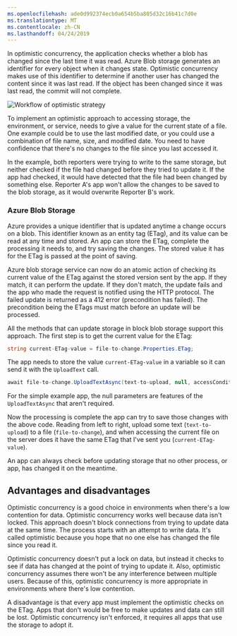 ```yaml
---
ms.openlocfilehash: ade0d992374ecb0a654b5ba805d32c16b41c7d0e
ms.translationtype: MT
ms.contentlocale: zh-CN
ms.lasthandoff: 04/24/2019
---
```

In optimistic concurrency, the application checks whether a blob has changed since the last time it was read. Azure Blob storage generates an identifier for every object when it changes state. Optimistic concurrency makes use of this identifier to determine if another user has changed the content since it was last read. If the object has been changed since it was last read, the commit will not complete.

![Workflow of optimistic strategy](../media/optimistic.png)

To implement an optimistic approach to accessing storage, the environment, or service, needs to give a value for the current state of a file. One example could be to use the last modified date, or you could use a combination of file name, size, and modified date. You need to have confidence that there's no changes to the file since you last accessed it.

In the example, both reporters were trying to write to the same storage, but neither checked if the file had changed before they tried to update it. If the app had checked, it would have detected that the file had been changed by something else. Reporter A's app won't allow the changes to be saved to the blob storage, as it would overwrite Reporter B's work.

### <a name="azure-blob-storage"></a>Azure Blob Storage

Azure provides a unique identifier that is updated anytime a change occurs on a blob. This identifier known as an entity tag (ETag), and its value can be read at any time and stored. An app can store the ETag, complete the processing it needs to, and try saving the changes. The stored value it has for the ETag is passed at the point of saving.

Azure blob storage service can now do an atomic action of checking its current value of the ETag against the stored version sent by the app. If they match, it can perform the update. If they don't match, the update fails and the app who made the request is notified using the HTTP protocol. The failed update is returned as a 412 error (precondition has failed). The precondition being the ETags must match before an update will be processed.

All the methods that can update storage in block blob storage support this approach. The first step is to get the current value for the ETag:

```csharp
string current-ETag-value = file-to-change.Properties.ETag;
```

The app needs to store the value `current-ETag-value` in a variable so it can send it with the `UploadText` call.

```csharp
await file-to-change.UploadTextAsync(text-to-upload, null, accessCondition: AccessCondition.GenerateIfMatchCondition(current-ETag-value), null, null);
```

For the simple example app, the null parameters are features of the `UploadTextAsync` that aren't required.

Now the processing is complete the app can try to save those changes with the above code. Reading from left to right, upload some text (`text-to-upload`) to a file (`file-to-change`), and when accessing the current file on the server does it have the same ETag that I've sent you (`current-ETag-value`).

An app can always check before updating storage that no other process, or app, has changed it on the meantime.

## <a name="advantages-and-disadvantages"></a>Advantages and disadvantages

Optimistic concurrency is a good choice in environments when there's a low contention for data. Optimistic concurrency works well because data isn't locked. This approach doesn't block connections from trying to update data at the same time. The process starts with an attempt to write data. It's called optimistic because you hope that no one else has changed the file since you read it.

Optimistic concurrency doesn't put a lock on data, but instead it checks to see if data has changed at the point of trying to update it. Also, optimistic concurrency assumes there won't be any interference between multiple users. Because of this, optimistic concurrency is more appropriate in environments where there's low contention.

A disadvantage is that every app must implement the optimistic checks on the ETag. Apps that don't would be free to make updates and data can still be lost. Optimistic concurrency isn't enforced, it requires all apps that use the storage to adopt it.
